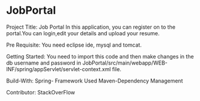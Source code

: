 # JobPortal

Project Title: Job Portal
  In this application, you can register on to the portal.You can login,edit your details and upload your resume.
  
Pre Requisite:
  You need eclipse ide, mysql and tomcat.
  
Getting Started:
  You need to import this code and then make changes in the db username and password in JobPortal/src/main/webapp/WEB-INF/spring/appServlet/servlet-context.xml file.
  
Build-With:
  Spring- Framework Used
  Maven-Dependency Management
  
Contributor:
  StackOverFlow
  
  
